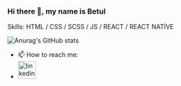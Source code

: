 ### Hi there 👋, my name is Betul

Skills: HTML / CSS / SCSS / JS / REACT / REACT NATİVE 


![Anurag's GitHub stats](https://github-readme-stats.vercel.app/api?username=betuldemirr&show_icons=true&theme=radical)

- 📫 How to reach me: 
-    [<img src='https://cdn.jsdelivr.net/npm/simple-icons@3.0.1/icons/linkedin.svg' alt='linkedin' height='40'>](https://www.linkedin.com/in/https://www.linkedin.com/in/betuldemirrr//)  
<!--
**betuldemirr/betuldemirr** is a ✨ _special_ ✨ repository because its `README.md` (this file) appears on your GitHub profile.

Here are some ideas to get you started:

- 🔭 I’m currently working on ...
- 🌱 I’m currently learning ...
- 👯 I’m looking to collaborate on ...
- 🤔 I’m looking for help with ...
- 💬 Ask me about ...
- 📫 How to reach me: ...
- 😄 Pronouns: ...
- ⚡ Fun fact: ...
-->
